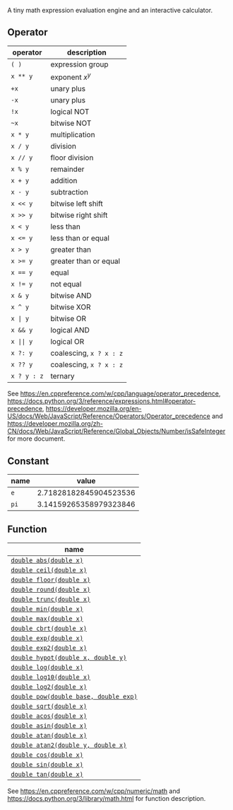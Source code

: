 A tiny math expression evaluation engine and an interactive calculator.

## Operator

| operator | description |
| - | - |
| `( )` | expression group |
| `x ** y` | exponent $x^y$ |
| `+x` | unary plus |
| `-x` | unary plus |
| `!x` | logical NOT |
| `~x` | bitwise NOT |
| `x * y` | multiplication |
| `x / y` | division |
| `x // y` | floor division |
| `x % y` | remainder |
| `x + y` | addition |
| `x - y` | subtraction |
| `x << y` | bitwise left shift |
| `x >> y` | bitwise right shift |
| `x < y` | less than |
| `x <= y` | less than or equal |
| `x > y` | greater than |
| `x >= y` | greater than or equal |
| `x == y` | equal |
| `x != y` | not equal |
| `x & y` | bitwise AND |
| `x ^ y` | bitwise XOR |
| `x \| y` | bitwise OR |
| `x && y` | logical AND |
| `x \|\| y` | logical OR |
| `x ?: y` | coalescing, `x ? x : z` |
| `x ?? y` | coalescing, `x ? x : z` |
| `x ? y : z` | ternary |

See https://en.cppreference.com/w/cpp/language/operator_precedence, https://docs.python.org/3/reference/expressions.html#operator-precedence, https://developer.mozilla.org/en-US/docs/Web/JavaScript/Reference/Operators/Operator_precedence and https://developer.mozilla.org/zh-CN/docs/Web/JavaScript/Reference/Global_Objects/Number/isSafeInteger for more document.

## Constant

| name | value |
| - | - |
| `e` | 2.71828182845904523536 |
| `pi` | 3.14159265358979323846 |

## Function

| name |
| - |
| [`double abs(double x)`](https://en.cppreference.com/w/cpp/numeric/math/abs) |
| [`double ceil(double x)`](https://en.cppreference.com/w/cpp/numeric/math/ceil) |
| [`double floor(double x)`](https://en.cppreference.com/w/cpp/numeric/math/floor) |
| [`double round(double x)`](https://en.cppreference.com/w/cpp/numeric/math/round) |
| [`double trunc(double x)`](https://en.cppreference.com/w/cpp/numeric/math/trunc) |
| [`double min(double x)`](https://en.cppreference.com/w/cpp/numeric/math/fmin) |
| [`double max(double x)`](https://en.cppreference.com/w/cpp/numeric/math/fmax) |
| [`double cbrt(double x)`](https://en.cppreference.com/w/cpp/numeric/math/cbrt) |
| [`double exp(double x)`](https://en.cppreference.com/w/cpp/numeric/math/exp) |
| [`double exp2(double x)`](https://en.cppreference.com/w/cpp/numeric/math/exp2) |
| [`double hypot(double x, double y)`](https://en.cppreference.com/w/cpp/numeric/math/hypot) |
| [`double log(double x)`](https://en.cppreference.com/w/cpp/numeric/math/log) |
| [`double log10(double x)`](https://en.cppreference.com/w/cpp/numeric/math/log10) |
| [`double log2(double x)`](https://en.cppreference.com/w/cpp/numeric/math/log2) |
| [`double pow(double base, double exp)`](https://en.cppreference.com/w/cpp/numeric/math/pow) |
| [`double sqrt(double x)`](https://en.cppreference.com/w/cpp/numeric/math/sqrt) |
| [`double acos(double x)`](https://en.cppreference.com/w/cpp/numeric/math/acos) |
| [`double asin(double x)`](https://en.cppreference.com/w/cpp/numeric/math/asin) |
| [`double atan(double x)`](https://en.cppreference.com/w/cpp/numeric/math/atan) |
| [`double atan2(double y, double x)`](https://en.cppreference.com/w/cpp/numeric/math/atan2) |
| [`double cos(double x)`](https://en.cppreference.com/w/cpp/numeric/math/cos) |
| [`double sin(double x)`](https://en.cppreference.com/w/cpp/numeric/math/sin) |
| [`double tan(double x)`](https://en.cppreference.com/w/cpp/numeric/math/tan) |

See https://en.cppreference.com/w/cpp/numeric/math and https://docs.python.org/3/library/math.html for function description.
